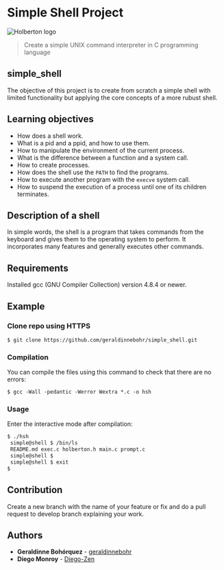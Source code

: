 # Simple Shell Project
![Holberton logo](https://www.holbertonschool.com/holberton-logo.png)
> Create a simple UNIX command interpreter in C programming language

## simple_shell
The objective of this project is to create from scratch a simple shell with limited functionality but applying the core concepts of a more rubust shell.

## Learning objectives
* How does a shell work.
* What is a pid and a ppid, and how to use them.
* How to manipulate the environment of the current process.
* What is the difference between a function and a system call.
* How to create processes.
* How does the shell use the ```PATH``` to find the programs.
* How to execute another program with the ```execve``` system call.
* How to suspend the execution of a process until one of its children terminates.

## Description of a shell
In simple words, the shell is a program that takes commands from the keyboard and gives them to the operating system to perform. It incorporates many features and generally executes other commands.

## Requirements
Installed gcc (GNU Compiler Collection) version 4.8.4 or newer.

## Example
### Clone repo using HTTPS
```
$ git clone https://github.com/geraldinnebohr/simple_shell.git
```

### Compilation
You can compile the files using this command to check that there are no errors:
```
$ gcc -Wall -pedantic -Werror Wextra *.c -o hsh
```

### Usage
Enter the interactive mode after compilation:
```bash
$ ./hsh
 simple@shell $ /bin/ls
 README.md exec.c holberton.h main.c prompt.c
 simple@shell $
 simple@shell $ exit
$
```

## Contribution
Create a new branch with the name of your feature or fix and do a pull request to develop branch explaining your work.

## Authors
* **Geraldinne Bohórquez** - [geraldinnebohr](https://github.com/geraldinnebohr)
* **Diego Monroy** - [Diego-Zen](https://github.com/Diego-Zen)
